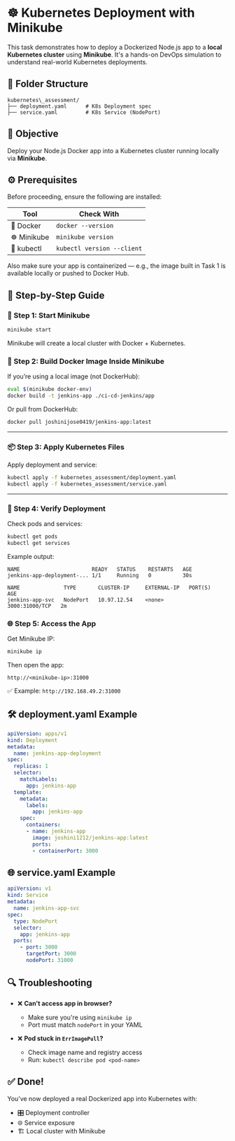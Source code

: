 # ☸️ Kubernetes Deployment with Minikube

This task demonstrates how to deploy a Dockerized Node.js app to a **local Kubernetes cluster** using **Minikube**. It's a hands-on DevOps simulation to understand real-world Kubernetes deployments.


## 📁 Folder Structure

```
kubernetes\_assessment/
├── deployment.yaml      # K8s Deployment spec
├── service.yaml         # K8s Service (NodePort)

````

## 🎯 Objective

Deploy your Node.js Docker app into a Kubernetes cluster running locally via **Minikube**.


## ⚙️ Prerequisites

Before proceeding, ensure the following are installed:

| Tool         | Check With             |
|--------------|------------------------|
| 🐳 Docker     | `docker --version`     |
| ☸️ Minikube   | `minikube version`     |
| 🔧 kubectl   | `kubectl version --client` |

Also make sure your app is containerized — e.g., the image built in Task 1 is available locally or pushed to Docker Hub.


## 🧰 Step-by-Step Guide

### 🚀 Step 1: Start Minikube

```bash
minikube start
````

Minikube will create a local cluster with Docker + Kubernetes.

### 🐳 Step 2: Build Docker Image Inside Minikube

If you’re using a local image (not DockerHub):

```bash
eval $(minikube docker-env)
docker build -t jenkins-app ./ci-cd-jenkins/app
```

Or pull from DockerHub:

```bash
docker pull joshinijose0419/jenkins-app:latest
```

---

### 📦 Step 3: Apply Kubernetes Files

Apply deployment and service:

```bash
kubectl apply -f kubernetes_assessment/deployment.yaml
kubectl apply -f kubernetes_assessment/service.yaml
```

---

### 🧪 Step 4: Verify Deployment

Check pods and services:

```bash
kubectl get pods
kubectl get services
```

Example output:

```
NAME                       READY   STATUS    RESTARTS   AGE
jenkins-app-deployment-... 1/1     Running   0          30s

NAME              TYPE       CLUSTER-IP     EXTERNAL-IP   PORT(S)          AGE
jenkins-app-svc   NodePort   10.97.12.54    <none>        3000:31000/TCP   2m
```

### 🌐 Step 5: Access the App

Get Minikube IP:

```bash
minikube ip
```

Then open the app:

```url
http://<minikube-ip>:31000
```

✅ Example: `http://192.168.49.2:31000`

## 🛠 deployment.yaml Example

```yaml
apiVersion: apps/v1
kind: Deployment
metadata:
  name: jenkins-app-deployment
spec:
  replicas: 1
  selector:
    matchLabels:
      app: jenkins-app
  template:
    metadata:
      labels:
        app: jenkins-app
    spec:
      containers:
      - name: jenkins-app
        image: joshini1212/jenkins-app:latest
        ports:
        - containerPort: 3000
```

## 🌐 service.yaml Example

```yaml
apiVersion: v1
kind: Service
metadata:
  name: jenkins-app-svc
spec:
  type: NodePort
  selector:
    app: jenkins-app
  ports:
    - port: 3000
      targetPort: 3000
      nodePort: 31000
```

## 🔍 Troubleshooting

* ❌ **Can't access app in browser?**

  * Make sure you're using `minikube ip`
  * Port must match `nodePort` in your YAML

* ❌ **Pod stuck in `ErrImagePull`?**

  * Check image name and registry access
  * Run: `kubectl describe pod <pod-name>`

## ✅ Done!

You’ve now deployed a real Dockerized app into Kubernetes with:

* 🎛️ Deployment controller
* 🌐 Service exposure
* 🏗️ Local cluster with Minikube
